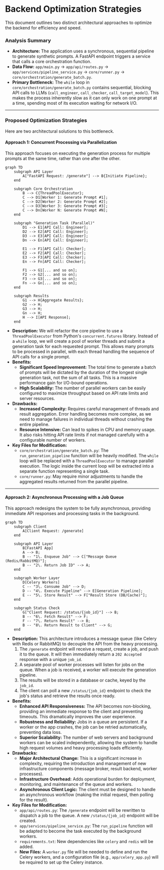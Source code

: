 # Backend Optimization Strategies

This document outlines two distinct architectural approaches to optimize the backend for efficiency and speed.

### **Analysis Summary**

* **Architecture:** The application uses a synchronous, sequential pipeline to generate synthetic prompts. A FastAPI endpoint triggers a service that calls a core orchestration function.
* **Data Flow:** `app/main.py` -> `app/api/routes.py` -> `app/services/pipeline_service.py` -> `core/runner.py` -> `core/orchestration/generate_batch.py`.
* **Primary Bottleneck:** The `while` loop in `core/orchestration/generate_batch.py` contains sequential, blocking API calls to LLMs (`call_engineer`, `call_checker`, `call_target_model`). This makes the process inherently slow as it can only work on one prompt at a time, spending most of its execution waiting for network I/O.

---

### **Proposed Optimization Strategies**

Here are two architectural solutions to this bottleneck.

#### **Approach 1: Concurrent Processing via Parallelization**

This approach focuses on executing the generation process for multiple prompts at the same time, rather than one after the other.

```mermaid
graph TD
    subgraph API Layer
        A["FastAPI Request: /generate"] --> B{Initiate Pipeline};
    end

    subgraph Core Orchestration
        B --> C{ThreadPoolExecutor};
        C --> D1[Worker 1: Generate Prompt #1];
        C --> D2[Worker 2: Generate Prompt #2];
        C --> D3[Worker 3: Generate Prompt #3];
        C --> Dn[Worker N: Generate Prompt #N];
    end

    subgraph "Generation Task (Parallel)"
        D1 --> E1[API Call: Engineer];
        D2 --> E2[API Call: Engineer];
        D3 --> E3[API Call: Engineer];
        Dn --> En[API Call: Engineer];

        E1 --> F1[API Call: Checker];
        E2 --> F2[API Call: Checker];
        E3 --> F3[API Call: Checker];
        En --> Fn[API Call: Checker];
        
        F1 --> G1[... and so on];
        F2 --> G2[... and so on];
        F3 --> G3[... and so on];
        Fn --> Gn[... and so on];
    end

    subgraph Results
        G1 --> H{Aggregate Results};
        G2 --> H;
        G3 --> H;
        Gn --> H;
        H --> I[API Response];
    end
```

* **Description:** We will refactor the core pipeline to use a `ThreadPoolExecutor` from Python's `concurrent.futures` library. Instead of a `while` loop, we will create a pool of worker threads and submit a generation task for each requested prompt. This allows many prompts to be processed in parallel, with each thread handling the sequence of API calls for a single prompt.
* **Benefits:**
  * **Significant Speed Improvement:** The total time to generate a batch of prompts will be dictated by the duration of the longest single generation task, not the sum of all tasks. This is a massive performance gain for I/O-bound operations.
  * **High Scalability:** The number of parallel workers can be easily configured to maximize throughput based on API rate limits and server resources.
* **Drawbacks:**
  * **Increased Complexity:** Requires careful management of threads and result aggregation. Error handling becomes more complex, as we need to manage failures in individual threads without crashing the entire pipeline.
  * **Resource Intensive:** Can lead to spikes in CPU and memory usage. It also risks hitting API rate limits if not managed carefully with a configurable number of workers.
* **Key Files for Modification:**
  * `core/orchestration/generate_batch.py`: The `run_generation_pipeline` function will be heavily modified. The `while` loop will be replaced with a `ThreadPoolExecutor` to manage parallel execution. The logic inside the current loop will be extracted into a separate function representing a single task.
  * `core/runner.py`: May require minor adjustments to handle the aggregated results returned from the parallel pipeline.

---

#### **Approach 2: Asynchronous Processing with a Job Queue**

This approach redesigns the system to be fully asynchronous, providing immediate API responses and processing tasks in the background.

```mermaid
graph TD
    subgraph Client
        A[Client Request: /generate]
    end

    subgraph API Layer
        B[FastAPI App]
        A --> B;
        B -- "1\. Enqueue Job" --> C["Message Queue (Redis/RabbitMQ)"];
        B -- "2\. Return Job ID" --> A;
    end

    subgraph Worker Layer
        D[Celery Workers]
        C -- "3\. Consume Job" --> D;
        D -- "4\. Execute Pipeline" --> E[Generation Pipeline];
        E -- "5\. Store Result" --> F["Result Store (DB/Cache)"];
    end

    subgraph Status Check
        G["Client Request: /status/{job_id}"] --> B;
        B -- "6\. Fetch Result" --> F;
        F -- "7\. Return Result" --> B;
        B -- "8\. Return Result to Client" --> G;
    end
```

* **Description:** This architecture introduces a message queue (like Celery with Redis or RabbitMQ) to decouple the API from the heavy processing.
    1. The `/generate` endpoint will receive a request, create a job, and push it to the queue. It will then immediately return a `202 Accepted` response with a unique `job_id`.
    2. A separate pool of worker processes will listen for jobs on the queue. When a job is received, a worker will execute the generation pipeline.
    3. The results will be stored in a database or cache, keyed by the `job_id`.
    4. The client can poll a new `/status/{job_id}` endpoint to check the job's status and retrieve the results once ready.
* **Benefits:**
  * **Enhanced API Responsiveness:** The API becomes non-blocking, providing an immediate response to the client and preventing timeouts. This dramatically improves the user experience.
  * **Robustness and Reliability:** Jobs in a queue are persistent. If a worker or the app crashes, the job can be retried automatically, preventing data loss.
  * **Superior Scalability:** The number of web servers and background workers can be scaled independently, allowing the system to handle high request volumes and heavy processing loads efficiently.
* **Drawbacks:**
  * **Major Architectural Change:** This is a significant increase in complexity, requiring the introduction and management of new infrastructure components (message broker, result backend, worker processes).
  * **Infrastructure Overhead:** Adds operational burden for deployment, monitoring, and maintenance of the queue and workers.
  * **Asynchronous Client Logic:** The client must be designed to handle an asynchronous workflow (making the initial request, then polling for the result).
* **Key Files for Modification:**
  * `app/api/routes.py`: The `/generate` endpoint will be rewritten to dispatch a job to the queue. A new `/status/{job_id}` endpoint will be created.
  * `app/services/pipeline_service.py`: The `run_pipeline` function will be adapted to become the task executed by the background workers.
  * `requirements.txt`: New dependencies like `celery` and `redis` will be added.
  * **New Files:** A `worker.py` file will be needed to define and run the Celery workers, and a configuration file (e.g., `app/celery_app.py`) will be required to set up the Celery instance.
